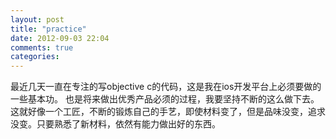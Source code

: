 ```yaml
---
layout: post
title: "practice"
date: 2012-09-03 22:04
comments: true
categories: 
---
```

最近几天一直在专注的写objective c的代码，这是我在ios开发平台上必须要做的一些基本功。 也是将来做出优秀产品必须的过程，我要坚持不断的这么做下去。 这就好像一个工匠，不断的锻炼自己的手艺，即使材料变了，但是品味没变，追求没变。只要熟悉了新材料，依然有能力做出好的东西。